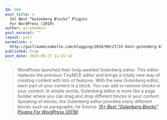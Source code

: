 ```yaml
---
ID: 509
post_title: >
  15+ Best “Gutenberg Blocks” Plugins
  For WordPress (2019)
author: gicomadmin
post_excerpt: ""
layout: post
permalink: >
  http://guillaumeisabelle.com/blogging/2019/09/27/15-best-gutenberg-blocks-plugins-for-wordpress-2019/
published: true
post_date: 2019-09-27 11:15:14
---
```

> WordPress launched their long-awaited Gutenberg editor. This editor replaces the previous TinyMCE editor and brings a totally new way of creating content with lots of features. With the new Gutenberg editor, each part of your content is a block. You can add or remove blocks in your content. In simple words, Gutenberg editor is more like a page builder where you can drag and drop different blocks in your content. Speaking of blocks, the Gutenberg editor provides many different blocks such as paragraphs, he Source: *[15+ Best “Gutenberg Blocks” Plugins For WordPress (2019)][1]*

 [1]: https://wpleaders.com/gutenberg-blocks-plugins/